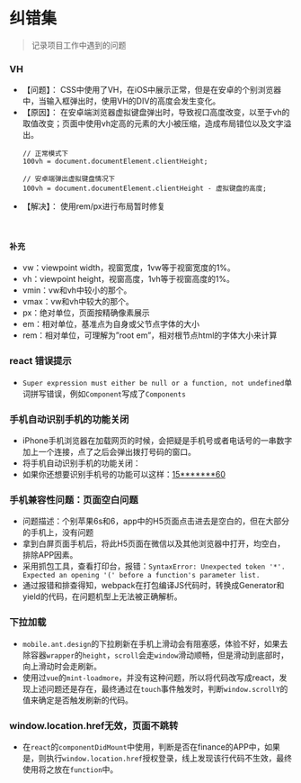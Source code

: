 # 纠错集

>记录项目工作中遇到的问题



### VH
- 【问题】： CSS中使用了VH，在iOS中展示正常，但是在安卓的个别浏览器中，当输入框弹出时，使用VH的DIV的高度会发生变化。
- 【原因】： 在安卓端浏览器虚拟键盘弹出时，导致视口高度改变，以至于vh的取值改变；页面中使用vh定高的元素的大小被压缩，造成布局错位以及文字溢出。
    ```
    // 正常模式下
    100vh = document.documentElement.clientHeight;

    // 安卓端弹出虚拟键盘情况下
    100vh = document.documentElement.clientHeight - 虚拟键盘的高度;
    ```
- 【解决】： 使用rem/px进行布局暂时修复
<br>

#### 补充 
- vw：viewpoint width，视窗宽度，1vw等于视窗宽度的1%。
- vh：viewpoint height，视窗高度，1vh等于视窗高度的1%。
- vmin：vw和vh中较小的那个。
- vmax：vw和vh中较大的那个。
- px：绝对单位，页面按精确像素展示
- em：相对单位，基准点为自身或父节点字体的大小
- rem：相对单位，可理解为”root em”，相对根节点html的字体大小来计算


### react 错误提示
- `Super expression must either be null or a function, not undefined`单词拼写错误，例如`Component`写成了`Components`


### 手机自动识别手机的功能关闭
- iPhone手机浏览器在加载网页的时候，会把疑是手机号或者电话号的一串数字加上一个连接，点了之后会弹出拨打号码的窗口。
- 将手机自动识别手机的功能关闭：<meta name="format-detection" content="telephone=no" />
- 如果你还想要识别手机号的功能可以这样：<a href="tel:15*******60">15*******60</a>

### 手机兼容性问题：页面空白问题
- 问题描述：个别苹果6s和6，app中的H5页面点击进去是空白的，但在大部分的手机上，没有问题
- 拿到白屏页面手机后，将此H5页面在微信以及其他浏览器中打开，均空白，排除APP因素。
- 采用抓包工具，查看打印台，报错：`SyntaxError: Unexpected token '*'. Expected an opening '(' before a function's parameter list.`
- 通过报错和排查得知，webpack在打包编译JS代码时，转换成Generator和yield的代码，在问题机型上无法被正确解析。

### 下拉加载
- `mobile.ant.design`的下拉刷新在手机上滑动会有阻塞感，体验不好，如果去除容器`wrapper`的`height`，`scroll`会走`window`滑动顺畅，但是滑动到底部时，向上滑动时会走刷新。
- 使用过`vue`的`mint-loadmore`，并没有这种问题，所以将代码改写成react，发现上述问题还是存在，最终通过在`touch`事件触发时，判断`window.scrollY`的值来确定是否触发刷新的代码。

### window.location.href无效，页面不跳转
- 在`react`的`componentDidMount`中使用，判断是否在finance的APP中，如果是，则执行`window.location.href`授权登录，线上发现该行代码不生效，最终使用将之放在`function`中。
